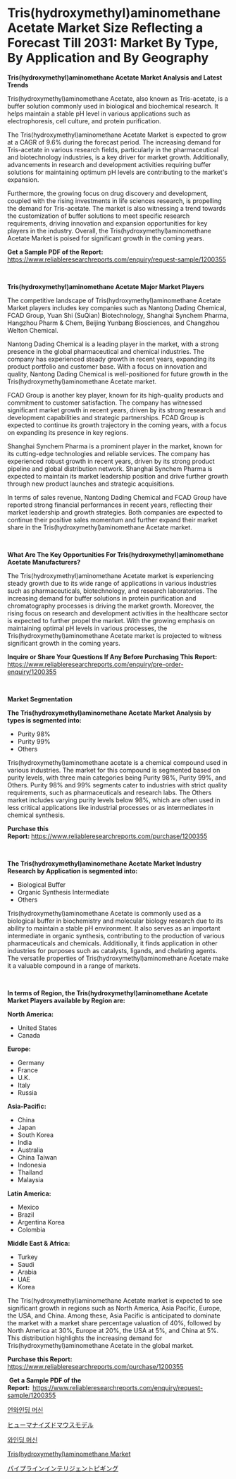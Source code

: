 <p><h1>Tris(hydroxymethyl)aminomethane Acetate Market Size Reflecting a Forecast Till 2031: Market By Type, By Application and By Geography</h1></p><p><strong>Tris(hydroxymethyl)aminomethane Acetate Market Analysis and Latest Trends</strong></p>
<p><p>Tris(hydroxymethyl)aminomethane Acetate, also known as Tris-acetate, is a buffer solution commonly used in biological and biochemical research. It helps maintain a stable pH level in various applications such as electrophoresis, cell culture, and protein purification.</p><p>The Tris(hydroxymethyl)aminomethane Acetate Market is expected to grow at a CAGR of 9.6% during the forecast period. The increasing demand for Tris-acetate in various research fields, particularly in the pharmaceutical and biotechnology industries, is a key driver for market growth. Additionally, advancements in research and development activities requiring buffer solutions for maintaining optimum pH levels are contributing to the market's expansion.</p><p>Furthermore, the growing focus on drug discovery and development, coupled with the rising investments in life sciences research, is propelling the demand for Tris-acetate. The market is also witnessing a trend towards the customization of buffer solutions to meet specific research requirements, driving innovation and expansion opportunities for key players in the industry. Overall, the Tris(hydroxymethyl)aminomethane Acetate Market is poised for significant growth in the coming years.</p></p>
<p><strong>Get a Sample PDF of the Report:&nbsp;</strong> <a href="https://www.reliableresearchreports.com/enquiry/request-sample/1200355">https://www.reliableresearchreports.com/enquiry/request-sample/1200355</a></p>
<p>&nbsp;</p>
<p><strong>Tris(hydroxymethyl)aminomethane Acetate Major Market Players</strong></p>
<p><p>The competitive landscape of Tris(hydroxymethyl)aminomethane Acetate Market players includes key companies such as Nantong Dading Chemical, FCAD Group, Yuan Shi (SuQian) Biotechnology, Shanghai Synchem Pharma, Hangzhou Pharm & Chem, Beijing Yunbang Biosciences, and Changzhou Welton Chemical.</p><p>Nantong Dading Chemical is a leading player in the market, with a strong presence in the global pharmaceutical and chemical industries. The company has experienced steady growth in recent years, expanding its product portfolio and customer base. With a focus on innovation and quality, Nantong Dading Chemical is well-positioned for future growth in the Tris(hydroxymethyl)aminomethane Acetate market.</p><p>FCAD Group is another key player, known for its high-quality products and commitment to customer satisfaction. The company has witnessed significant market growth in recent years, driven by its strong research and development capabilities and strategic partnerships. FCAD Group is expected to continue its growth trajectory in the coming years, with a focus on expanding its presence in key regions.</p><p>Shanghai Synchem Pharma is a prominent player in the market, known for its cutting-edge technologies and reliable services. The company has experienced robust growth in recent years, driven by its strong product pipeline and global distribution network. Shanghai Synchem Pharma is expected to maintain its market leadership position and drive further growth through new product launches and strategic acquisitions.</p><p>In terms of sales revenue, Nantong Dading Chemical and FCAD Group have reported strong financial performances in recent years, reflecting their market leadership and growth strategies. Both companies are expected to continue their positive sales momentum and further expand their market share in the Tris(hydroxymethyl)aminomethane Acetate market.</p></p>
<p>&nbsp;</p>
<p><strong>What Are The Key Opportunities For Tris(hydroxymethyl)aminomethane Acetate Manufacturers?</strong></p>
<p><p>The Tris(hydroxymethyl)aminomethane Acetate market is experiencing steady growth due to its wide range of applications in various industries such as pharmaceuticals, biotechnology, and research laboratories. The increasing demand for buffer solutions in protein purification and chromatography processes is driving the market growth. Moreover, the rising focus on research and development activities in the healthcare sector is expected to further propel the market. With the growing emphasis on maintaining optimal pH levels in various processes, the Tris(hydroxymethyl)aminomethane Acetate market is projected to witness significant growth in the coming years.</p></p>
<p><strong>Inquire or Share Your Questions If Any Before Purchasing This Report:</strong> <a href="https://www.reliableresearchreports.com/enquiry/pre-order-enquiry/1200355">https://www.reliableresearchreports.com/enquiry/pre-order-enquiry/1200355</a></p>
<p>&nbsp;</p>
<p><strong>Market Segmentation</strong></p>
<p><strong>The Tris(hydroxymethyl)aminomethane Acetate Market Analysis by types is segmented into:</strong></p>
<p><ul><li>Purity 98%</li><li>Purity 99%</li><li>Others</li></ul></p>
<p><p>Tris(hydroxymethyl)aminomethane acetate is a chemical compound used in various industries. The market for this compound is segmented based on purity levels, with three main categories being Purity 98%, Purity 99%, and Others. Purity 98% and 99% segments cater to industries with strict quality requirements, such as pharmaceuticals and research labs. The Others market includes varying purity levels below 98%, which are often used in less critical applications like industrial processes or as intermediates in chemical synthesis.</p></p>
<p><strong>Purchase this Report:&nbsp;</strong><a href="https://www.reliableresearchreports.com/purchase/1200355">https://www.reliableresearchreports.com/purchase/1200355</a></p>
<p>&nbsp;</p>
<p><strong>The Tris(hydroxymethyl)aminomethane Acetate Market Industry Research by Application is segmented into:</strong></p>
<p><ul><li>Biological Buffer</li><li>Organic Synthesis Intermediate</li><li>Others</li></ul></p>
<p><p>Tris(hydroxymethyl)aminomethane Acetate is commonly used as a biological buffer in biochemistry and molecular biology research due to its ability to maintain a stable pH environment. It also serves as an important intermediate in organic synthesis, contributing to the production of various pharmaceuticals and chemicals. Additionally, it finds application in other industries for purposes such as catalysts, ligands, and chelating agents. The versatile properties of Tris(hydroxymethyl)aminomethane Acetate make it a valuable compound in a range of markets.</p></p>
<p>&nbsp;</p>
<p><strong>In terms of Region, the Tris(hydroxymethyl)aminomethane Acetate Market Players available by Region are:</strong></p>
<p>
    <p> <strong> North America: </strong>
        <ul>
            <li>United States</li>
            <li>Canada</li>
        </ul>
        </p> 
    <p> <strong> Europe: </strong>
        <ul>
            <li>Germany</li>
            <li>France</li>
            <li>U.K.</li>
            <li>Italy</li>
            <li>Russia</li>
        </ul>
        </p> 
    <p> <strong> Asia-Pacific: </strong>
        <ul>
            <li>China</li>
            <li>Japan</li>
            <li>South Korea</li>
            <li>India</li>
            <li>Australia</li>
            <li>China Taiwan</li>
            <li>Indonesia</li>
            <li>Thailand</li>
            <li>Malaysia</li>
        </ul>
        </p> 
    <p> <strong> Latin America: </strong>
        <ul>
            <li>Mexico</li>
            <li>Brazil</li>
            <li>Argentina Korea</li>
            <li>Colombia</li>
        </ul>
        </p> 
    <p> <strong> Middle East & Africa: </strong>
        <ul>
            <li>Turkey</li>
            <li>Saudi</li>
            <li>Arabia</li>
            <li>UAE</li>
            <li>Korea</li>
        </ul>
    </p>
    </p>
<p><p>The Tris(hydroxymethyl)aminomethane Acetate market is expected to see significant growth in regions such as North America, Asia Pacific, Europe, the USA, and China. Among these, Asia Pacific is anticipated to dominate the market with a market share percentage valuation of 40%, followed by North America at 30%, Europe at 20%, the USA at 5%, and China at 5%. This distribution highlights the increasing demand for Tris(hydroxymethyl)aminomethane Acetate in the global market.</p></p>
<p><strong>Purchase this Report: </strong><a href="https://www.reliableresearchreports.com/purchase/1200355">https://www.reliableresearchreports.com/purchase/1200355</a></p>
<p>&nbsp;<strong>Get a Sample PDF of the Report:&nbsp;&nbsp;</strong><a href="https://www.reliableresearchreports.com/enquiry/request-sample/1200355">https://www.reliableresearchreports.com/enquiry/request-sample/1200355</a></p>
<p><strong></strong></p>
<p><p><a href="https://github.com/bvubpqd5241630/Market-Research-Report-List-1/blob/main/9942054194414.md">언와인딩 머신</a></p><p><a href="https://github.com/xemfu2379520/Market-Research-Report-List-1/blob/main/2391992194692.md">ヒューマナイズドマウスモデル</a></p><p><a href="https://github.com/khytkeqagplkzqvh/Market-Research-Report-List-1/blob/main/9180713194415.md">와인딩 머신</a></p><p><a href="https://github.com/fiixsa/Market-Research-Report-List-1/blob/main/trishydroxymethylaminomethane-market.md">Tris(hydroxymethyl)aminomethane Market</a></p><p><a href="https://github.com/bucuel854722/Market-Research-Report-List-1/blob/main/2449441194693.md">パイプラインインテリジェントピギング</a></p></p>